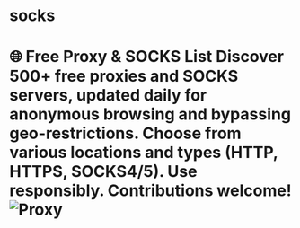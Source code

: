 # socks
# 🌐 Free Proxy &amp; SOCKS List  Discover 500+ free proxies and SOCKS servers, updated daily for anonymous browsing and bypassing geo-restrictions. Choose from various locations and types (HTTP, HTTPS, SOCKS4/5). Use responsibly. Contributions welcome!  ![Proxy](https://media.giphy.com/media/l3q2K5jinAlChoCLS/giphy.gif)

